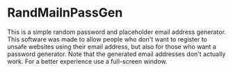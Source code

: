 # RandMailnPassGen
This is a simple random password and placeholder email address generator. This software was made to allow people who don't want to register to unsafe websites using their email address, but also for those who want a password generator. Note that the generated email addresses don't actually work. For a better experience use a full-screen window.
